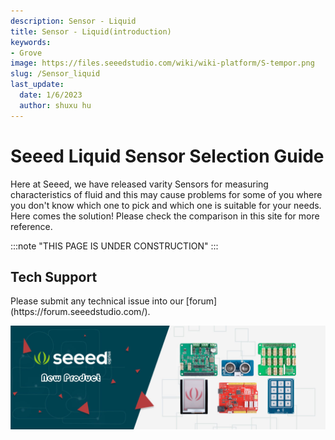 ```yaml
---
description: Sensor - Liquid
title: Sensor - Liquid(introduction)
keywords:
- Grove
image: https://files.seeedstudio.com/wiki/wiki-platform/S-tempor.png
slug: /Sensor_liquid
last_update:
  date: 1/6/2023
  author: shuxu hu
---
```

# Seeed Liquid Sensor Selection Guide

Here at Seeed, we have released varity Sensors for measuring characteristics of fluid and this may cause problems for some of you where you don't know which one to pick and which one is suitable for your needs. Here comes the solution! Please check the comparison in this site for more reference.

:::note "THIS PAGE IS UNDER CONSTRUCTION"
:::

## Tech Support

<div>
  Please submit any technical issue into our [forum](https://forum.seeedstudio.com/). <br /><p style={{textAlign: 'center'}}><a href="https://www.seeedstudio.com/act-4.html?utm_source=wiki&utm_medium=wikibanner&utm_campaign=newproducts" target="_blank"><img src="https://github.com/SeeedDocument/Wiki_Banner/raw/master/new_product.jpg" /></a></p>
</div>
